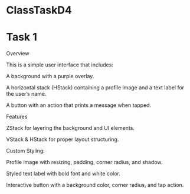 # ClassTaskD4
# Task 1
Overview

This is a simple user interface that includes:

A background with a purple overlay.

A horizontal stack (HStack) containing a profile image and a text label for the user’s name.

A button with an action that prints a message when tapped.

Features

ZStack for layering the background and UI elements.

VStack & HStack for proper layout structuring.

Custom Styling:

Profile image with resizing, padding, corner radius, and shadow.

Styled text label with bold font and white color.

Interactive button with a background color, corner radius, and tap action.
